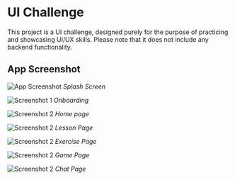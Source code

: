 # UI Challenge

This project is a UI challenge, designed purely for the purpose of practicing and showcasing UI/UX skills. Please note that it does not include any backend functionality.

## App Screenshot

![App Screenshot](readmeImage/Splash.jpg)
*Splash Screen*

![Screenshot 1](readmeImage/onboarding.jpg)
*Onboarding*

![Screenshot 2](readmeImage/home.jpg)
*Home page*

![Screenshot 2](readmeImage/lesson.jpg)
*Lesson Page*

![Screenshot 2](readmeImage/exercise.jpg)
*Exercise Page*

![Screenshot 2](readmeImage/game.jpg)
*Game Page*

![Screenshot 2](readmeImage/chat.jpg)
*Chat Page*